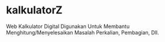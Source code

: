 # kalkulatorZ
Web Kalkulator Digital Digunakan Untuk Membantu Menghitung/Menyelesaikan Masalah Perkalian, Pembagian, Dll.
